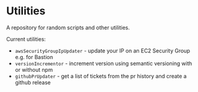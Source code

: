 # Utilities

A repository for random scripts and other utilities.

Current utilities:

- `awsSecurityGroupIpUpdater` - update your IP on an EC2 Security Group e.g. for Bastion
- `versionIncrementor` - increment version using semantic versioning with or without npm
- `githubPrUpdater` - get a list of tickets from the pr history and create a github release
